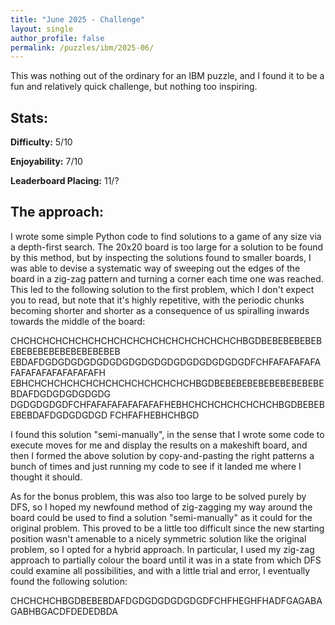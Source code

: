 ```yaml
---
title: "June 2025 - Challenge"
layout: single
author_profile: false
permalink: /puzzles/ibm/2025-06/
---
```


This was nothing out of the ordinary for an IBM puzzle, and I found it to be a fun and relatively quick challenge, but nothing too inspiring.

## Stats:

**Difficulty:** 5/10

**Enjoyability:** 7/10

**Leaderboard Placing:** 11/?

## The approach:

I wrote some simple Python code to find solutions to a game of any size via a depth-first search. The 20x20 board is too large for a solution to be found by this method, but by inspecting the solutions found to smaller boards, I was able to devise a systematic way of sweeping out the edges of the board in a zig-zag pattern and turning a corner each time one was reached. This led to the following solution to the first problem, which I don't expect you to read, but note that it's highly repetitive, with the periodic chunks becoming shorter and shorter as a consequence of us spiralling inwards towards the middle of the board:

CHCHCHCHCHCHCHCHCHCHCHCHCHCHCHCHCHCHBGDBEBEBEBEBEBEBEBEBEBEBEBEBEBEBEB
EBDAFDGDGDGDGDGDGDGDGDGDGDGDGDGDGDGDGDFCHFAFAFAFAFAFAFAFAFAFAFAFAFAFH
EBHCHCHCHCHCHCHCHCHCHCHCHCHCHBGDBEBEBEBEBEBEBEBEBEBEBDAFDGDGDGDGDGDG
DGDGDGDGDFCHFAFAFAFAFAFAFAFHEBHCHCHCHCHCHCHCHBGDBEBEBEBEBDAFDGDGDGDGD
FCHFAFHEBHCHBGD

I found this solution "semi-manually", in the sense that I wrote some code to execute moves for me and display the results on a makeshift board, and then I formed the above solution by copy-and-pasting the right patterns a bunch of times and just running my code to see if it landed me where I thought it should.

As for the bonus problem, this was also too large to be solved purely by DFS, so I hoped my newfound method of zig-zagging my way around the board could be used to find a solution "semi-manually" as it could for the original problem. This proved to be a little too difficult since the new starting position wasn't amenable to a nicely symmetric solution like the original problem, so I opted for a hybrid approach. In particular, I used my zig-zag approach to partially colour the board until it was in a state from which DFS could examine all possibilities, and with a little trial and error, I eventually found the following solution:

CHCHCHCHBGDBEBEBDAFDGDGDGDGDGDGDFCHFHEGHFHADFGAGABAGABHBGACDFDEDEDBDA
